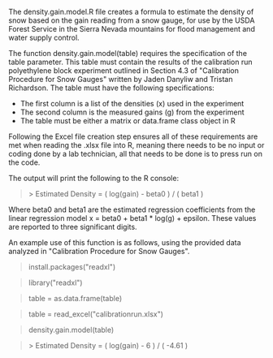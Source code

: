 The density.gain.model.R file creates a formula to estimate the density of snow based on the gain reading from a snow gauge, for use by the USDA Forest Service in the Sierra Nevada mountains for flood management and water supply control.  

The function density.gain.model(table) requires the specification of the table parameter. This table must contain the results of the calibration run polyethylene block experiment outlined in Section 4.3 of "Calibration Procedure for Snow Gauges" written by Jaden Danyliw and Tristan Richardson. The table must have the following specifications:
- The first column is a list of the densities (x) used in the experiment
- The second column is the measured gains (g) from the experiment
- The table must be either a matrix or data.frame class object in R

Following the Excel file creation step ensures all of these requirements are met when reading the .xlsx file into R, meaning there needs to be no input or coding done by a lab technician, all that needs to be done is to press run on the code.

The output will print the following to the R console:

> \> Estimated Density = ( log(gain) - beta0 ) / ( beta1 )

Where beta0 and beta1 are the estimated regression coefficients from the linear regression model x = beta0 + beta1 * log(g) + epsilon. These values are reported to three significant digits. 

An example use of this function is as follows, using the provided data analyzed in "Calibration Procedure for Snow Gauges".

> install.packages("readxl")

> library("readxl")

> table = as.data.frame(table)

> table = read_excel("calibrationrun.xlsx")

> density.gain.model(table)

> \> Estimated Density = ( log(gain) - 6 ) / ( -4.61 )

